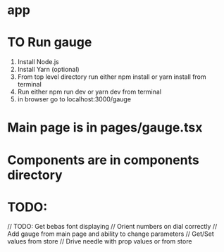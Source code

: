 # app

# TO Run gauge

1. Install Node.js
2. Install Yarn (optional)
3. From top level directory run either npm install or yarn install from terminal
4. Run either npm run dev or yarn dev from terminal
5. in browser go to localhost:3000/gauge

# Main page is in pages/gauge.tsx

# Components are in components directory

# TODO:

// TODO: Get bebas font displaying
// Orient numbers on dial correctly
// Add gauge from main page and ability to change parameters
// Get/Set values from store
// Drive needle with prop values or from store
